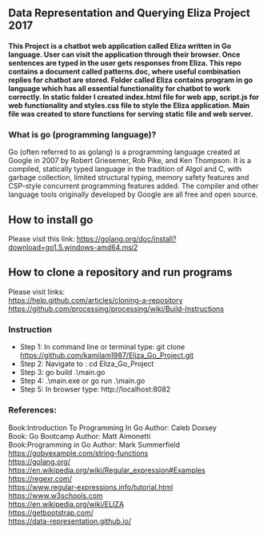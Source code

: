 ##  Data Representation and Querying Eliza Project 2017
#### This Project is a chatbot web application called Eliza written in Go language. User can visit the application through their browser. Once sentences are typed in the user gets responses from Eliza. This repo contains a document called patterns.doc, where useful combination replies for chatbot are stored. Folder called Eliza contains program in go language which has all essential functionality for chatbot to work correctly. In static folder I created index.html file for web app, script.js for web functionality and styles.css file to style the Eliza application. Main file was created to store functions for serving static file and web server.

### What is go (programming language)?
Go (often referred to as golang) is a programming language created at Google in 2007 by Robert Griesemer, Rob Pike, and Ken Thompson. It is a compiled, statically typed language in the tradition of Algol and C, with garbage collection, limited structural typing, memory safety features and CSP-style concurrent programming features added. The compiler and other language tools originally developed by Google are all free and open source.
## How to install go
Please visit this link: https://golang.org/doc/install?download=go1.5.windows-amd64.msi2
## How to clone a repository and run programs
Please visit links: <br />
https://help.github.com/articles/cloning-a-repository<br />
https://github.com/processing/processing/wiki/Build-Instructions
### Instruction 
- Step 1: In command line or terminal type: git clone https://github.com/kamilam1987/Eliza_Go_Project.git
- Step 2: Navigate to : cd Eliza_Go_Project
- Step 3: go build .\main.go
- Step 4: .\main.exe or go run .\main.go
- Step 5: In browser type: http://localhost:8082 

### References:
Book:Introduction To Programming In Go Author: Caleb Doxsey<br />
Book: Go Bootcamp Author: Matt Aimonetti<br />
Book:Programming in Go Author: Mark Summerfield<br />
https://gobyexample.com/string-functions<br />
https://golang.org/<br />
https://en.wikipedia.org/wiki/Regular_expression#Examples<br />
https://regexr.com/<br />
https://www.regular-expressions.info/tutorial.html<br />
https://www.w3schools.com<br />
https://en.wikipedia.org/wiki/ELIZA<br />
https://getbootstrap.com/<br />
https://data-representation.github.io/<br />


